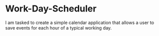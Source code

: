 # Work-Day-Scheduler
I am tasked to create a simple calendar application that allows a user to save events for each hour of a typical working day. 
